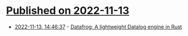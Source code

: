 # [Published on 2022-11-13](index.md)

* [2022-11-13, 14:46:37](https://news.ycombinator.com/item?id=33583508) - [Datafrog: A lightweight Datalog engine in Rust](https://github.com/rust-lang/datafrog)
